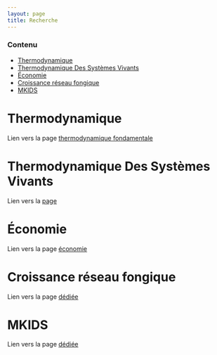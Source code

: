 ```yaml
---
layout: page
title: Recherche
---
```



### Contenu

- [Thermodynamique](#thermo)
- [Thermodynamique Des Systèmes Vivants](#livingsystems)
- [Économie](#eco)
- [Croissance réseau fongique](#thalle)
- [MKIDS](#MKIDS)

# Thermodynamique  <a name="thermo"></a>
Lien vers la page [thermodynamique fondamentale](/FTT.md)


# Thermodynamique Des Systèmes Vivants <a name="livingsystems"></a>
Lien vers la [page](/thermo_metabo.md)


# Économie  <a name="eco"></a>
Lien vers la page [économie](/EcoDyco.md)



# Croissance réseau fongique  <a name="thalle"></a>
Lien vers la page [dédiée](/fungus_growth.md)


# MKIDS  <a name="MKIDS"></a>
Lien vers la page [dédiée](/MKIDS.md)



